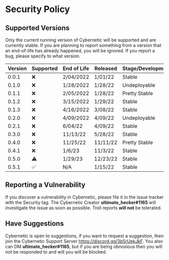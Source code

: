 # Security Policy

## Supported Versions

Only the current running version of Cybernetic will be supported and are currently stable. If
you are planning to report something from a version that an end-of-life has already happened, you 
will be ignored. If you report a bug, please specify to what version.

| Version | Supported          | End of Life | Released | Stage/Development |
| ------- | ------------------ | ----------- | -------- | ------------------|
| 0.0.1   | :x:                | 2/04/2022   | 1/01/22  | Stable            |
| 0.1.0   | :x:                | 1/28/2022   | 1/28/22  | Undeployable      |
| 0.1.1   | :x:                | 2/05/2022   | 1/28/22  | Pretty Stable     |
| 0.1.2   | :x:                | 3/15/2022   | 1/29/22  | Stable            |
| 0.1.3   | :x:                | 4/16/2022   | 3/08/22  | Stable            |
| 0.2.0   | :x:                | 4/09/2022   | 4/09/22  | Undeployable      |
| 0.2.1   | :x:                | 6/04/22     | 4/09/22  | Stable            |
| 0.3.0   | :x:                | 11/13/22    | 5/28/22  | Stable            |
| 0.4.0   | :x:                | 11/25/22    | 11/11/22 | Pretty Stable     |
| 0.4.1   | :x:                | 1/6/23      | 11/3/22  | Stable            |
| 0.5.0   | :warning:          | 1/29/23     | 12/23/22 | Stable            |
| 0.5.1   | :white_check_mark: | N/A         | 1/15/22  | Stable            |

## Reporting a Vulnerability

If you discover a vulnerability in Cybernetic, please file it in the issue tracker with the Security tag.
The Cybernetic Creator **ultimate_hecker#1165** will investigate the issue as soon as possible. Troll reports **will not** be tolerated.

## Have Suggestions

Cybernetic is open to suggestions, if you want to request a suggestion, then join the Cybernetic Support Server https://discord.gg/3b5rUekJkF.
You also can DM **ultimate_hecker#1165**, but if you are being obnoxious then you will not be responded to and will you will
be blocked.
